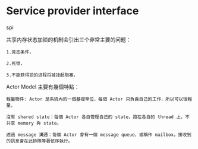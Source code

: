 # Service provider interface

spi












共享内存状态加锁的机制会引出三个非常主要的问题：

	1.竞态条件，
	
	2.死锁，
	
	3.不能获得锁的进程将被挂起阻塞，

Actor Model 主要有幾個特點：

	輕量物件: Actor 是系統內的一個基礎單位，每個 Actor 只負責自己的工作，所以可以很輕量。
	
	沒有 shared state：每個 Actor 各自管理自己的 state，跑在各自的 thread 上，不共享 memory 與 state。
	
	透過 message 溝通：每個 Actor 會有一個 message queue，或稱作 mailbox，接收到的訊息會在此排隊等著依序執行。
	
	